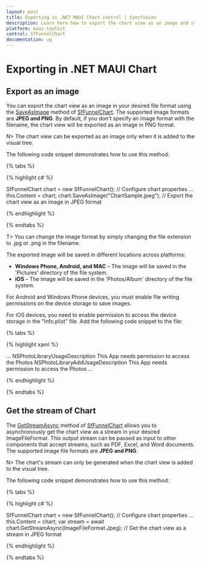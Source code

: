```yaml
---
layout: post
title: Exporting in .NET MAUI Chart control | Syncfusion
description: Learn here how to export the chart view as an image and stream in the Syncfusion® .NET MAUI Chart (SfFunnelChart) control.
platform: maui-toolkit
control: SfFunnelChart
documentation: ug
---
```


# Exporting in .NET MAUI Chart

## Export as an image

You can export the chart view as an image in your desired file format using the [SaveAsImage](https://help.syncfusion.com/cr/maui-toolkit/Syncfusion.Maui.Toolkit.Charts.ChartBase.html#Syncfusion_Maui_Toolkit_Charts_ChartBase_SaveAsImage_System_String_) method of [SfFunnelChart](https://help.syncfusion.com/cr/maui-toolkit/Syncfusion.Maui.Toolkit.Charts.SfFunnelChart.html). The supported image formats are **JPEG and PNG**. By default, if you don't specify an image format with the filename, the chart view will be exported as an image in PNG format.

N> The chart view can be exported as an image only when it is added to the visual tree.

The following code snippet demonstrates how to use this method:

{% tabs %}

{% highlight c# %}

SfFunnelChart chart = new SfFunnelChart();
// Configure chart properties
...
this.Content = chart;
chart.SaveAsImage("ChartSample.jpeg"); // Export the chart view as an image in JPEG format

{% endhighlight %}

{% endtabs %}

T> You can change the image format by simply changing the file extension to .jpg or .png in the filename.

The exported image will be saved in different locations across platforms:

- **Windows Phone, Android, and MAC** – The image will be saved in the 'Pictures' directory of the file system.
- **iOS** – The image will be saved in the 'Photos/Album' directory of the file system.

For Android and Windows Phone devices, you must enable file writing permissions on the device storage to save images.

For iOS devices, you need to enable permission to access the device storage in the "Info.plist" file. Add the following code snippet to the file:

{% tabs %}

{% highlight xaml %}

<dict>
    ...    
    <key>NSPhotoLibraryUsageDescription</key>    
    <string>This App needs permission to access the Photos</string>    
    <key>NSPhotoLibraryAddUsageDescription</key>    
    <string>This App needs permission to access the Photos</string> 
    ...
</dict>

{% endhighlight %}

{% endtabs %}

## Get the stream of Chart

The [GetStreamAsync](https://help.syncfusion.com/cr/maui-toolkit/Syncfusion.Maui.Toolkit.Charts.ChartBase.html#Syncfusion_Maui_Toolkit_Charts_ChartBase_GetStreamAsync_Syncfusion_Maui_Toolkit_ImageFileFormat_) method of [SfFunnelChart](https://help.syncfusion.com/cr/maui-toolkit/Syncfusion.Maui.Toolkit.Charts.SfFunnelChart.html) allows you to asynchronously get the chart view as a stream in your desired ImageFileFormat. This output stream can be passed as input to other components that accept streams, such as PDF, Excel, and Word documents. The supported image file formats are **JPEG and PNG**.

N> The chart's stream can only be generated when the chart view is added to the visual tree.

The following code snippet demonstrates how to use this method:

{% tabs %}

{% highlight c# %}

SfFunnelChart chart = new SfFunnelChart();
// Configure chart properties
...
this.Content = chart;
var stream = await chart.GetStreamAsync(ImageFileFormat.Jpeg); // Get the chart view as a stream in JPEG format

{% endhighlight %}

{% endtabs %}